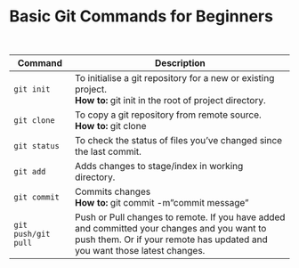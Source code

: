 <h1> Basic Git Commands for Beginners </h1> <br>

| Command | Description |
| ----- | ---       |
| `git init` | To initialise a git repository for a new or existing project. <br> **How to:** git init in the root of project directory.|
| `git clone` | To copy a git repository from remote source. <br> **How to:** git clone <url>|
| `git status` |  To check the status of files you’ve changed since the last commit. |
| `git add` | Adds changes to stage/index in working directory. |
| `git commit` | Commits changes <br> **How to:** git commit -m”commit message” |
| `git push/git pull` | Push or Pull changes to remote. If you have added and committed your changes and you want to push them. Or if your remote has updated and you want those latest changes. |
